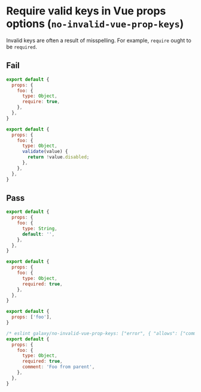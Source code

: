 # Require valid keys in Vue props options (`no-invalid-vue-prop-keys`)

Invalid keys are often a result of misspelling. For example, `require` ought to be `required`.

## Fail

```js
export default {
  props: {
    foo: {
      type: Object,
      require: true,
    },
  },
}
```

```js
export default {
  props: {
    foo: {
      type: Object,
      validate(value) {
        return !value.disabled;
      },
    },
  },
}
```

## Pass

```js
export default {
  props: {
    foo: {
      type: String,
      default: '',
    },
  },
}
```

```js
export default {
  props: {
    foo: {
      type: Object,
      required: true,
    },
  },
}
```

```js
export default {
  props: ['foo'],
}
```

```js
/* eslint galaxy/no-invalid-vue-prop-keys: ["error", { "allows": ["comment"] }]*/
export default {
  props: {
    foo: {
      type: Object,
      required: true,
      comment: 'Foo from parent',
    },
  },
}
```
